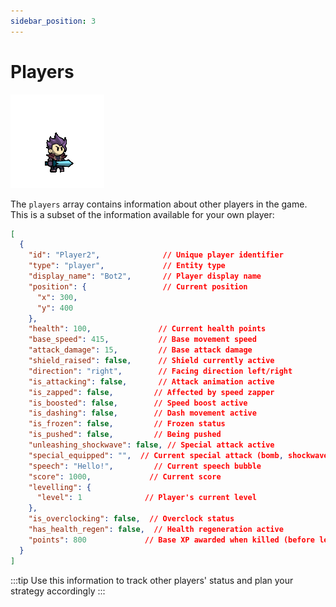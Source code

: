 ```yaml
---
sidebar_position: 3
---
```


# Players

![Player](./images/player.gif)

The `players` array contains information about other players in the game. This is a subset of the information available for your own player:

```json
[
  {
    "id": "Player2",              // Unique player identifier
    "type": "player",             // Entity type
    "display_name": "Bot2",       // Player display name
    "position": {                 // Current position
      "x": 300,
      "y": 400
    },
    "health": 100,               // Current health points
    "base_speed": 415,           // Base movement speed
    "attack_damage": 15,         // Base attack damage
    "shield_raised": false,      // Shield currently active
    "direction": "right",        // Facing direction left/right
    "is_attacking": false,       // Attack animation active
    "is_zapped": false,         // Affected by speed zapper
    "is_boosted": false,        // Speed boost active
    "is_dashing": false,        // Dash movement active
    "is_frozen": false,         // Frozen status
    "is_pushed": false,         // Being pushed
    "unleashing_shockwave": false, // Special attack active
    "special_equipped": "",  // Current special attack (bomb, shockwave, or freeze)
    "speech": "Hello!",         // Current speech bubble
    "score": 1000,             // Current score
    "levelling": {
      "level": 1              // Player's current level
    },
    "is_overclocking": false,  // Overclock status
    "has_health_regen": false,  // Health regeneration active
    "points": 800             // Base XP awarded when killed (before level difference modifiers)
  }
]
```

:::tip
Use this information to track other players' status and plan your strategy accordingly
:::
